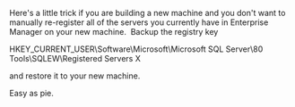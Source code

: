 Here's a little trick if you are building a new machine and you don't
want to manually re-register all of the servers you currently have in
Enterprise Manager on your new machine.  Backup the registry key

HKEY\_CURRENT\_USER\\Software\\Microsoft\\Microsoft SQL Server\\80
Tools\\SQLEW\\Registered Servers X

and restore it to your new machine.

Easy as pie.
